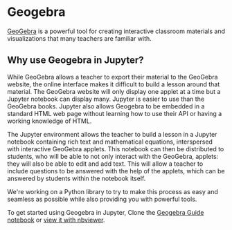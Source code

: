 # Geogebra
[GeoGebra](https://www.geogebra.org/) is a powerful tool for creating interactive classroom materials and visualizations that many teachers are 
familiar with. 

## Why use Geogebra in Jupyter?
While GeoGebra allows a teacher to export their material to the GeoGebra website, the online interface makes it difficult 
to build a lesson around that material. The GeoGebra website will only display one applet at a time but a Jupyter notebook 
can display many. 
Jupyter is easier to use than the GeoGebra books. Jupyter also allows Geogebra to be embedded in a standard HTML web page 
without learning how to use their API or having a working knowledge of HTML. 

The Jupyter environment allows the teacher to build a lesson in a Jupyter notebook containing 
rich text and mathematical equations, interspersed with interactive GeoGebra applets. This notebook can then be distributed 
to students, who will be able to not only interact with the GeoGebra, applets: they will also be able to edit and add text. 
This will allow a teacher to include questions to be answered with the help of the applets, which can be answered by students 
within the notebook itself.

We're working on a Python library to try to make this process as easy and seamless as possible while also providing you with 
powerful tools. 

To get started using Geogebra in Jupyter, 
Clone the [Geogebra Guide notebook](https://github.com/callysto/shorts/blob/master/Geogebra.ipynb) or [view it with nbviewer](https://nbviewer.jupyter.org/github/callysto/shorts/blob/master/Geogebra.ipynb).
